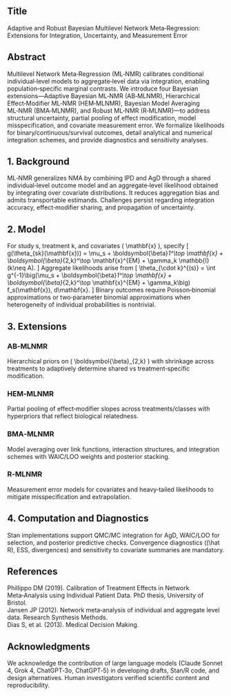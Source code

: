 ## Title
Adaptive and Robust Bayesian Multilevel Network Meta‑Regression: Extensions for Integration, Uncertainty, and Measurement Error

## Abstract
Multilevel Network Meta‑Regression (ML‑NMR) calibrates conditional individual‑level models to aggregate‑level data via integration, enabling population‑specific marginal contrasts. We introduce four Bayesian extensions—Adaptive Bayesian ML‑NMR (AB‑MLNMR), Hierarchical Effect‑Modifier ML‑NMR (HEM‑MLNMR), Bayesian Model Averaging ML‑NMR (BMA‑MLNMR), and Robust ML‑NMR (R‑MLNMR)—to address structural uncertainty, partial pooling of effect modification, model misspecification, and covariate measurement error. We formalize likelihoods for binary/continuous/survival outcomes, detail analytical and numerical integration schemes, and provide diagnostics and sensitivity analyses.

## 1. Background
ML‑NMR generalizes NMA by combining IPD and AgD through a shared individual‑level outcome model and an aggregate‑level likelihood obtained by integrating over covariate distributions. It reduces aggregation bias and admits transportable estimands. Challenges persist regarding integration accuracy, effect‑modifier sharing, and propagation of uncertainty.

## 2. Model
For study s, treatment k, and covariates \( \mathbf{x} \), specify
\[ g(\theta_{sk}(\mathbf{x})) = \mu_s + \boldsymbol{\beta}_1^\top \mathbf{x} + \boldsymbol{\beta}_{2,k}^\top \mathbf{x}^{EM} + \gamma_k \mathbb{I}(k\neq A). \]
Aggregate likelihoods arise from
\[ \theta_{\cdot k}^{(s)} = \int g^{-1}\big(\mu_s + \boldsymbol{\beta}_1^\top \mathbf{x} + \boldsymbol{\beta}_{2,k}^\top \mathbf{x}^{EM} + \gamma_k\big) f_s(\mathbf{x})\, d\mathbf{x}. \]
Binary outcomes require Poisson‑binomial approximations or two‑parameter binomial approximations when heterogeneity of individual probabilities is nontrivial.

## 3. Extensions
### AB‑MLNMR
Hierarchical priors on \( \boldsymbol{\beta}_{2,k} \) with shrinkage across treatments to adaptively determine shared vs treatment‑specific modification.

### HEM‑MLNMR
Partial pooling of effect‑modifier slopes across treatments/classes with hyperpriors that reflect biological relatedness.

### BMA‑MLNMR
Model averaging over link functions, interaction structures, and integration schemes with WAIC/LOO weights and posterior stacking.

### R‑MLNMR
Measurement error models for covariates and heavy‑tailed likelihoods to mitigate misspecification and extrapolation.

## 4. Computation and Diagnostics
Stan implementations support QMC/MC integration for AgD, WAIC/LOO for selection, and posterior predictive checks. Convergence diagnostics (\(\hat R\), ESS, divergences) and sensitivity to covariate summaries are mandatory.

## References
Phillippo DM (2019). Calibration of Treatment Effects in Network Meta‑Analysis using Individual Patient Data. PhD thesis, University of Bristol.\
Jansen JP (2012). Network meta‑analysis of individual and aggregate level data. Research Synthesis Methods.\
Dias S, et al. (2013). Medical Decision Making.

## Acknowledgments
We acknowledge the contribution of large language models (Claude Sonnet 4, Grok 4, ChatGPT‑3o, ChatGPT‑5) in developing drafts, Stan/R code, and design alternatives. Human investigators verified scientific content and reproducibility.

